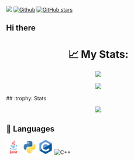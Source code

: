 ![](https://visitor-badge.laobi.icu/badge?page_id=NikitaAnosov) 
[![Github](https://img.shields.io/github/followers/NikitaAnosov?label=Followers&style=social)](https://github.com/GalHillel) 
[![GitHub stars](https://img.shields.io/github/stars/NikitaAnosov?label=Stars&style=social)](https://github.com/GalHillel)
  
## Hi there


<h1 align="center">📈 My Stats:</h1>
  
  <p align="center">
<a href="https://github.com/anuraghazra/convoychat">
  <img src="https://github-readme-stats.vercel.app/api?username=GalHillel&show_icons=true&theme=slateorange&layout=compact&line_height=20" />
</a>
</p>

<p align="center">
<a href="https://github.com/anuraghazra/github-readme-stats">
  <img src="https://github-readme-stats.vercel.app/api/top-langs/?username=GalHillel&theme=slateorange&layout=compact" />
</a>
</p>
## :trophy: Stats
<p align="center">
  <a href="[https://skillicons.dev](https://github.com/NikitaAnosov/github-readme-stats)">
    <img src="https://github-readme-stats.vercel.app/api/top-langs/?username=NikitaAnosov&layout=compact" />
  </a>
</p>


## :pushpin: Languages
<img src="https://github.com/devicons/devicon/blob/master/icons/java/java-original-wordmark.svg"
 title="Java" alt="Java" width="40" height="40"/>
<img src="https://github.com/devicons/devicon/blob/master/icons/python/python-original.svg" 
 title="Python" alt="Python" width="40" height="40"/> 
 <img src="https://github.com/devicons/devicon/blob/master/icons/c/c-original.svg" 
  title="C" alt="C" width="40" height="40"/>
   <img src="https://github.com/isocpp/logos/blob/master/cpp_logo.svg" 
  title="C++" alt="C++" width="40" height="40"/>


